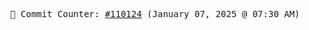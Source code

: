 <p align="center">
    <samp>
        📮 Commit Counter: <a href="https://github.com/Javascript-void0/Javascript-void0/commits/main">#110124</a> (January 07, 2025 @ 07:30 AM)
    </samp>
</p>